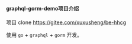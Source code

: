 
#### graphql-gorm-demo项目介绍

项目 clone https://gitee.com/xuxusheng/be-hhcg

使用 `go` + `graphql` + `gorm` 开发。
